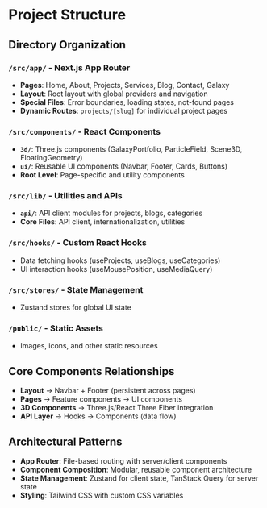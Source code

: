 # Project Structure

## Directory Organization

### `/src/app/` - Next.js App Router
- **Pages**: Home, About, Projects, Services, Blog, Contact, Galaxy
- **Layout**: Root layout with global providers and navigation
- **Special Files**: Error boundaries, loading states, not-found pages
- **Dynamic Routes**: `projects/[slug]` for individual project pages

### `/src/components/` - React Components
- **`3d/`**: Three.js components (GalaxyPortfolio, ParticleField, Scene3D, FloatingGeometry)
- **`ui/`**: Reusable UI components (Navbar, Footer, Cards, Buttons)
- **Root Level**: Page-specific and utility components

### `/src/lib/` - Utilities and APIs
- **`api/`**: API client modules for projects, blogs, categories
- **Core Files**: API client, internationalization, utilities

### `/src/hooks/` - Custom React Hooks
- Data fetching hooks (useProjects, useBlogs, useCategories)
- UI interaction hooks (useMousePosition, useMediaQuery)

### `/src/stores/` - State Management
- Zustand stores for global UI state

### `/public/` - Static Assets
- Images, icons, and other static resources

## Core Components Relationships
- **Layout** → Navbar + Footer (persistent across pages)
- **Pages** → Feature components → UI components
- **3D Components** → Three.js/React Three Fiber integration
- **API Layer** → Hooks → Components (data flow)

## Architectural Patterns
- **App Router**: File-based routing with server/client components
- **Component Composition**: Modular, reusable component architecture
- **State Management**: Zustand for client state, TanStack Query for server state
- **Styling**: Tailwind CSS with custom CSS variables